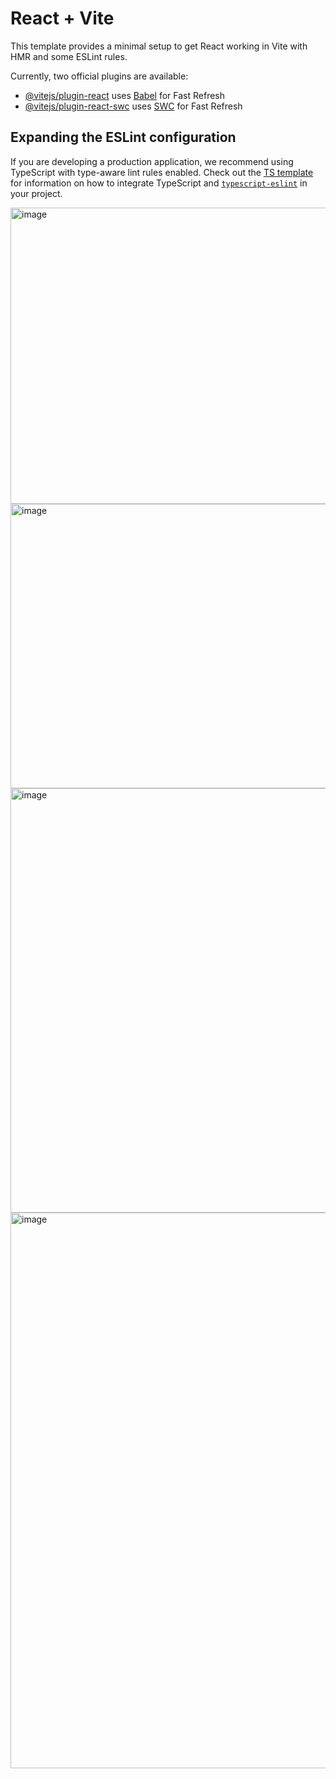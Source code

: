 # React + Vite

This template provides a minimal setup to get React working in Vite with HMR and some ESLint rules.

Currently, two official plugins are available:

- [@vitejs/plugin-react](https://github.com/vitejs/vite-plugin-react/blob/main/packages/plugin-react) uses [Babel](https://babeljs.io/) for Fast Refresh
- [@vitejs/plugin-react-swc](https://github.com/vitejs/vite-plugin-react/blob/main/packages/plugin-react-swc) uses [SWC](https://swc.rs/) for Fast Refresh

## Expanding the ESLint configuration

If you are developing a production application, we recommend using TypeScript with type-aware lint rules enabled. Check out the [TS template](https://github.com/vitejs/vite/tree/main/packages/create-vite/template-react-ts) for information on how to integrate TypeScript and [`typescript-eslint`](https://typescript-eslint.io) in your project.

<img width="1890" height="474" alt="image" src="https://github.com/user-attachments/assets/372ef4e7-fbca-4009-81d2-c7d02a510f14" />
<img width="607" height="455" alt="image" src="https://github.com/user-attachments/assets/39a98043-04ea-48bb-9dc2-8a22051e6321" />
<img width="1880" height="679" alt="image" src="https://github.com/user-attachments/assets/315ed827-ed90-4bc2-8b80-77139cbc6fc3" />
<img width="1889" height="889" alt="image" src="https://github.com/user-attachments/assets/5a251c4d-d955-4e67-8d77-2f195665e367" />


